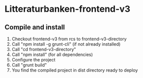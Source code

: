 Litteraturbanken-frontend-v3
============================

## Compile and install
1. Checkout frontend-v3 from rcs to frontend-v3-directory
2. Call "npm install -g grunt-cli" (if not already installed)
3. Call "cd frontend-v3-directory"
4. Call "npm install" (for all dependencies)
5. Configure the project
6. Call "grunt build"
7. You find the compiled project in dist directory ready to deploy
